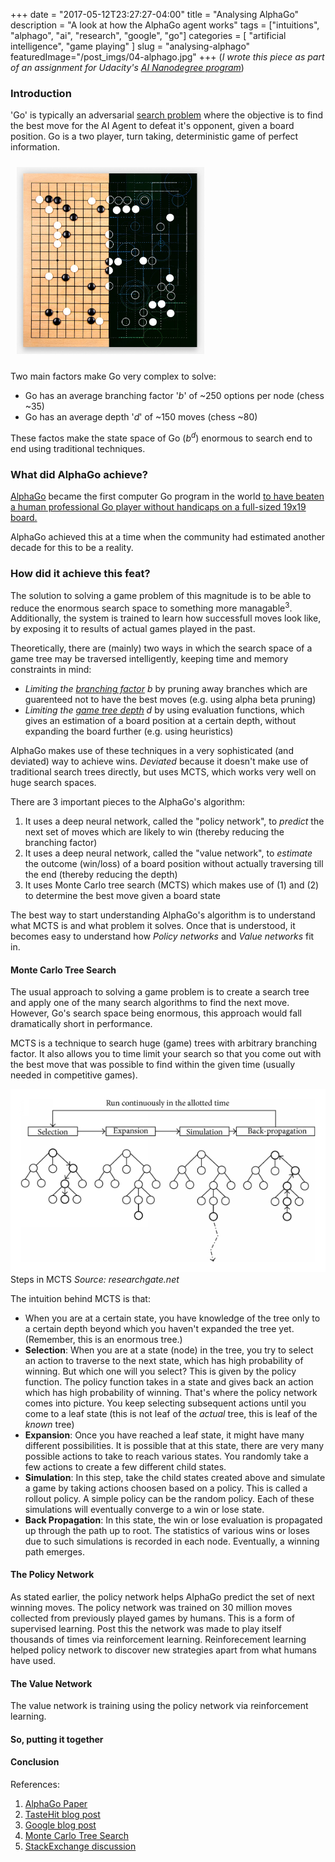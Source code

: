 +++
date        = "2017-05-12T23:27:27-04:00"
title       = "Analysing AlphaGo"
description = "A look at how the AlphaGo agent works"
tags        = ["intuitions", "alphago", "ai", "research", "google", "go"]
categories  = [ "artificial intelligence", "game playing" ]
slug        = "analysing-alphago"
featuredImage="/post_imgs/04-alphago.jpg"
+++
(_I wrote this piece as part of an assignment for Udacity's <a href="https://in.udacity.com/course/artificial-intelligence-nanodegree--nd889/">AI Nanodegree program</a>_)

### Introduction

'Go' is typically an adversarial <a href="/posts/ai-search-algorithms/">search problem</a> where the objective is to find the best move for the AI Agent to defeat it's opponent, given a board position. Go is a two player, turn taking, deterministic game of perfect information.

<img style="width: 300px; padding:10px 30px 10px 10px" src="/post_imgs/04-alphago.jpg">

Two main factors make Go very complex to solve:

* Go has an average branching factor '_b_' of ~250 options per node (chess ~35)
* Go has an average depth '_d_' of ~150 moves (chess ~80)

These factos make the state space of Go (_b<sup>d</sup>_) enormous to search end to end using traditional techniques. 

### What did AlphaGo achieve?

[AlphaGo](https://storage.googleapis.com/deepmind-media/alphago/AlphaGoNaturePaper.pdf) became the first computer Go program in the world <a href= "https://en.wikipedia.org/wiki/AlphaGo" >to have beaten a human professional Go player without handicaps on a full-sized 19x19 board.</a> 

AlphaGo achieved this at a time when the community had estimated another decade for this to be a reality.

### How did it achieve this feat?

The solution to solving a game problem of this magnitude is to be able to reduce the enormous search space to something more managable<sup>3</sup>. Additionally, the system is trained to learn how successfull moves look like, by exposing it to results of actual games played in the past.

Theoretically, there are (mainly) two ways in which the search space of a game tree may be traversed intelligently, keeping time and memory constraints in mind:

* _Limiting the [branching factor](https://en.wikipedia.org/wiki/Branching%5ffactor) b_ by pruning away branches which are guarenteed not to have the best moves (e.g. using alpha beta pruning)
* _Limiting the [game tree depth](https://en.wikipedia.org/wiki/Tree-depth) d_ by using evaluation functions, which gives an estimation of a board position at a certain depth, without expanding the board further (e.g. using heuristics)

AlphaGo makes use of these techniques in a very sophisticated (and deviated) way to achieve wins. _Deviated_ because it doesn't make use of traditional search trees directly, but uses MCTS, which works very well on huge search spaces.

There are 3 important pieces to the AlphaGo's algorithm:

1. It uses a deep neural network, called the "policy network", to _predict_ the next set of moves which are likely to win (thereby reducing the branching factor)
2. It uses a deep neural network, called the "value network", to _estimate_ the outcome (win/loss) of a board position without actually traversing till the end (thereby reducing the depth)
3. It uses Monte Carlo tree search (MCTS) which makes use of (1) and (2) to determine the best move given a board state 

The best way to start understanding AlphaGo's algorithm is to understand what MCTS is and what problem it solves. Once that is understood, it becomes easy to understand how _Policy networks_ and _Value networks_ fit in.

#### Monte Carlo Tree Search

The usual approach to solving a game problem is to create a search tree and apply one of the many search algorithms to find the next move. However, Go's search space being enormous, this approach would fall dramatically short in performance. 

MCTS is a technique to search huge (game) trees with arbitrary branching factor. It also allows you to time limit your search so that you come out with the best move that was possible to find within the given time (usually needed in competitive games).

![MCTS](/post_imgs/04-mcts.png)
Steps in MCTS _Source: researchgate.net_

The intuition behind MCTS is that:

* When you are at a certain state, you have knowledge of the tree only to a certain depth beyond which you haven't expanded the tree yet. (Remember, this is an enormous tree.)
* **Selection**: When you are at a state (node) in the tree, you try to select an action to traverse to the next state, which has high probability of winning. But which one will you select? This is given by the policy function. The policy function takes in a state and gives back an action which has high probability of winning. That's where the policy network comes into picture. You keep selecting subsequent actions until you come to a leaf state (this is not leaf of the _actual_ tree, this is leaf of the _known_ tree)
* **Expansion**: Once you have reached a leaf state, it might have many different possibilities. It is possible that at this state, there are very many possible actions to take to reach various states. You randomly take a few actions to create a few different child states.  
* **Simulation**: In this step, take the child states created above and simulate a game by taking actions choosen based on a policy. This is called a rollout policy. A simple policy can be the random policy. Each of these simulations will eventually converge to a win or lose state.
* **Back Propagation**: In this state, the win or lose evaluation is propagated up through the path up to root. The statistics of various wins or loses due to such simulations is recorded in each node. Eventually, a winning path emerges.


#### The Policy Network

As stated earlier, the policy network helps AlphaGo predict the set of next winning moves. The policy network was trained on 30 million moves collected from previously played games by humans. This is a form of supervised learning. Post this the network was made to play itself thousands of times via reinforcement learning. Reinforecement learning helped policy network to discover new strategies apart from what humans have used.

#### The Value Network
The value network is training using the policy network via reinforcement learning. 



#### So, putting it together

#### Conclusion


References:


1. [AlphaGo Paper](https://storage.googleapis.com/deepmind-media/alphago/AlphaGoNaturePaper.pdf)
2. [TasteHit blog post](https://www.tastehit.com/blog/google-deepmind-alphago-how-it-works/)
3. [Google blog post](https://research.googleblog.com/2016/01/alphago-mastering-ancient-game-of-go.html)
4. [Monte Carlo Tree Search](https://en.wikipedia.org/wiki/Monte_Carlo_tree_search)
5. [StackExchange discussion](https://datascience.stackexchange.com/questions/10932/difference-between-alphagos-policy-network-and-value-network)
